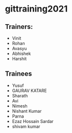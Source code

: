 # gittraining2021

## Trainers:

- Vinit
- Rohan
- Avasyu
- Abhishek
- Harshit

## Trainees
- Yusuf
- GAURAV KATARE
- Sharath
- Avi
- Nimesh
- Nishant Kumar
- Parna
- Ezaz Hossain Sardar
- shivam kumar
